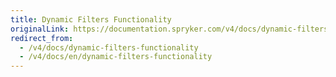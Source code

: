 ```yaml
---
title: Dynamic Filters Functionality
originalLink: https://documentation.spryker.com/v4/docs/dynamic-filters-functionality
redirect_from:
  - /v4/docs/dynamic-filters-functionality
  - /v4/docs/en/dynamic-filters-functionality
---
```



